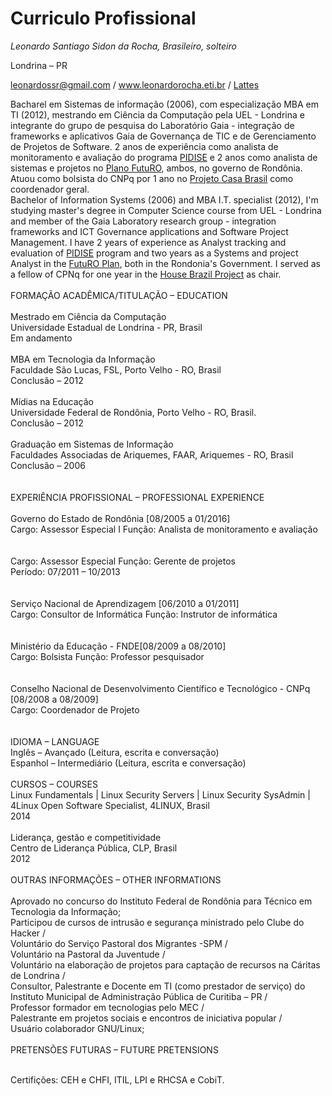 # Curriculo Profissional

*Leonardo Santiago Sidon da Rocha, Brasileiro, solteiro*

Londrina – PR

leonardossr@gmail.com / www.leonardorocha.eti.br / [Lattes](http://lattes.cnpq.br/6834708558345857)


Bacharel em Sistemas de informação (2006), com especialização MBA em TI (2012), mestrando em Ciência da Computação pela UEL - Londrina e integrante do grupo de pesquisa do Laboratório Gaia - integração de frameworks e aplicativos Gaia de Governança de TIC e de Gerenciamento de Projetos de Software. 2 anos de experiência como analista de monitoramento e avaliação do programa [PIDISE](http://www.bndes.gov.br/SiteBNDES/bndes/bndes_pt/Institucional/Sala_de_Imprensa/Noticias/2012/todas/20120927_rondonia.html) e 2 anos como analista de sistemas e projetos no [Plano FutuRO](http://www.rondonia.ro.gov.br/seas/institucional/plano-futuro/sobre-o-plano-futuro/), ambos, no governo de Rondônia. Atuou como bolsista do CNPq por 1 ano no [Projeto Casa Brasil](https://pt.wikipedia.org/wiki/Projeto_Casa_Brasil) como coordenador geral.
<br/>
Bachelor of Information Systems (2006) and MBA I.T. specialist (2012), I'm studying master's degree in Computer Science course from UEL - Londrina and member of the Gaia Laboratory research group - integration frameworks and ICT Governance applications and Software Project Management. I have 2 years of experience as Analyst tracking and evaluation of [PIDISE](http://www.bndes.gov.br/SiteBNDES/bndes/bndes_pt/Institucional/Sala_de_Imprensa/Noticias/2012/todas/20120927_rondonia.html) program and two years as a Systems and project Analyst in the [FutuRO Plan](http://www.rondonia.ro.gov.br/seas/institucional/plano-futuro/sobre-o-plano-futuro/), both in the Rondonia's Government. I served as a fellow of CPNq for  one year in the [House Brazil Project](https://pt.wikipedia.org/wiki/Projeto_Casa_Brasil) as chair.
<br/><br/>
FORMAÇÃO ACADÊMICA/TITULAÇÃO – EDUCATION
<br/><br/>
Mestrado em Ciência da Computação<br/>
Universidade Estadual de Londrina - PR, Brasil<br/>
Em andamento<br/>
<br/>
MBA em Tecnologia da Informação<br/>
Faculdade São Lucas, FSL, Porto Velho - RO, Brasil<br/>
Conclusão – 2012<br/>
<br/>
Mídias na Educação<br/>
Universidade Federal de Rondônia, Porto Velho - RO, Brasil.<br/>
Conclusão –  2012<br/>
<br/>
Graduação em Sistemas de Informação<br/>
Faculdades Associadas de Ariquemes, FAAR, Ariquemes - RO, Brasil<br/>
Conclusão – 2006<br/>
<br/><br/>
EXPERIÊNCIA PROFISSIONAL – PROFESSIONAL EXPERIENCE
<br/><br/>
Governo do Estado de Rondônia [08/2005 a 01/2016]<br/>
Cargo: Assessor Especial I 		Função:  Analista de monitoramento e avaliação<br/>
<br/><br/>
Cargo: Assessor Especial 		Função:  Gerente de projetos<br/>
Período: 07/2011 – 10/2013<br/>
<br/><br/>
Serviço Nacional de Aprendizagem [06/2010 a 01/2011]<br/>
Cargo: Consultor de Informática	        Função: Instrutor de informática<br/>
<br/><br/>
Ministério da Educação - FNDE[08/2009 a 08/2010]<br/>
Cargo: Bolsista	 		Função:  Professor pesquisador<br/>
<br/><br/>
Conselho Nacional de Desenvolvimento Científico e Tecnológico - CNPq [08/2008 a 08/2009]<br/>
Cargo: Coordenador de Projeto<br/>
<br/><br/>
IDIOMA – LANGUAGE
<br/>
Inglês – Avançado (Leitura, escrita e conversação)
<br/>
Espanhol – Intermediário (Leitura, escrita e conversação)
<br/><br/>
CURSOS  – COURSES
<br/>
Linux Fundamentals | Linux Security Servers | Linux Security SysAdmin | 4Linux Open Software Specialist, 4LINUX, Brasil<br/>
2014<br/>
<br/>
Liderança, gestão e competitividade<br/>
Centro de Liderança Pública, CLP, Brasil<br/>
2012<br/>
<br/>
OUTRAS INFORMAÇÕES – OTHER INFORMATIONS<br/>
<br/>
Aprovado no concurso do Instituto Federal de Rondônia para Técnico em Tecnologia da Informação;<br/>
Participou de cursos de intrusão e segurança ministrado pelo Clube do Hacker /<br/>
Voluntário do Serviço Pastoral dos Migrantes -SPM /<br/>
Voluntário na Pastoral da Juventude /<br/>
Voluntário na elaboração de projetos para captação de recursos na Cáritas de Londrina /<br/>
Consultor, Palestrante e Docente em TI (como prestador de serviço) do Instituto Municipal de Administração Pública de Curitiba – PR /<br/>
Professor formador em tecnologias pelo MEC /<br/>
Palestrante em projetos sociais e encontros de iniciativa popular /<br/>
Usuário colaborador GNU/Linux;<br/>
<br/>
PRETENSÕES FUTURAS – FUTURE PRETENSIONS<br/><br/>

Certifições: CEH e CHFI, ITIL, LPI e RHCSA e CobiT.
